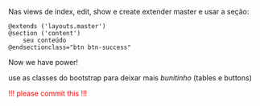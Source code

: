 Nas views de index, edit, show e create extender master e usar a seção:

    @extends ('layouts.master')
    @section ('content')
        seu conteúdo
    @endsectionclass="btn btn-success"

Now we have power!

use as classes do bootstrap para deixar mais *bunitinho* (tables e buttons)

<div style="color:red;">!!! please commit this !!!</div>

